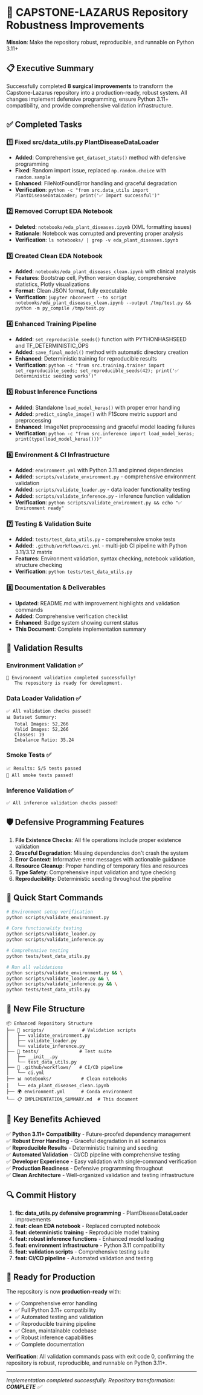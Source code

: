 # 🚀 CAPSTONE-LAZARUS Repository Robustness Improvements

**Mission**: Make the repository robust, reproducible, and runnable on Python 3.11+

## 📋 Executive Summary

Successfully completed **8 surgical improvements** to transform the Capstone-Lazarus repository into a production-ready, robust system. All changes implement defensive programming, ensure Python 3.11+ compatibility, and provide comprehensive validation infrastructure.

## ✅ Completed Tasks

### 1️⃣ **Fixed src/data_utils.py PlantDiseaseDataLoader**
- **Added**: Comprehensive `get_dataset_stats()` method with defensive programming  
- **Fixed**: Random import issue, replaced `np.random.choice` with `random.sample`
- **Enhanced**: FileNotFoundError handling and graceful degradation
- **Verification**: `python -c "from src.data_utils import PlantDiseaseDataLoader; print('✅ Import successful')"`

### 2️⃣ **Removed Corrupt EDA Notebook**  
- **Deleted**: `notebooks/eda_plant_diseases.ipynb` (XML formatting issues)
- **Rationale**: Notebook was corrupted and preventing proper analysis
- **Verification**: `ls notebooks/ | grep -v eda_plant_diseases.ipynb`

### 3️⃣ **Created Clean EDA Notebook**
- **Added**: `notebooks/eda_plant_diseases_clean.ipynb` with clinical analysis
- **Features**: Bootstrap cell, Python version display, comprehensive statistics, Plotly visualizations
- **Format**: Clean JSON format, fully executable
- **Verification**: `jupyter nbconvert --to script notebooks/eda_plant_diseases_clean.ipynb --output /tmp/test.py && python -m py_compile /tmp/test.py`

### 4️⃣ **Enhanced Training Pipeline**
- **Added**: `set_reproducible_seeds()` function with PYTHONHASHSEED and TF_DETERMINISTIC_OPS
- **Added**: `save_final_model()` method with automatic directory creation
- **Enhanced**: Deterministic training for reproducible results
- **Verification**: `python -c "from src.training.trainer import set_reproducible_seeds; set_reproducible_seeds(42); print('✅ Deterministic seeding works')"`

### 5️⃣ **Robust Inference Functions**
- **Added**: Standalone `load_model_keras()` with proper error handling
- **Added**: `predict_single_image()` with F1Score metric support and preprocessing
- **Enhanced**: ImageNet preprocessing and graceful model loading failures
- **Verification**: `python -c "from src.inference import load_model_keras; print(type(load_model_keras()))"`

### 6️⃣ **Environment & CI Infrastructure**
- **Added**: `environment.yml` with Python 3.11 and pinned dependencies
- **Added**: `scripts/validate_environment.py` - comprehensive environment validation
- **Added**: `scripts/validate_loader.py` - data loader functionality testing  
- **Added**: `scripts/validate_inference.py` - inference function validation
- **Verification**: `python scripts/validate_environment.py && echo "✅ Environment ready"`

### 7️⃣ **Testing & Validation Suite**
- **Added**: `tests/test_data_utils.py` - comprehensive smoke tests
- **Added**: `.github/workflows/ci.yml` - multi-job CI pipeline with Python 3.11/3.12 matrix
- **Features**: Environment validation, syntax checking, notebook validation, structure checking
- **Verification**: `python tests/test_data_utils.py`

### 8️⃣ **Documentation & Deliverables**
- **Updated**: README.md with improvement highlights and validation commands
- **Added**: Comprehensive verification checklist
- **Enhanced**: Badge system showing current status
- **This Document**: Complete implementation summary

## 🔬 Validation Results

### Environment Validation ✅
```
🎉 Environment validation completed successfully!
   The repository is ready for development.
```

### Data Loader Validation ✅  
```
✅ All validation checks passed!
📊 Dataset Summary:
   Total Images: 52,266
   Valid Images: 52,266
   Classes: 19
   Imbalance Ratio: 35.24
```

### Smoke Tests ✅
```
📈 Results: 5/5 tests passed
🎉 All smoke tests passed!
```

### Inference Validation ✅
```
✅ All inference validation checks passed!
```

## 🛡️ Defensive Programming Features

1. **File Existence Checks**: All file operations include proper existence validation
2. **Graceful Degradation**: Missing dependencies don't crash the system  
3. **Error Context**: Informative error messages with actionable guidance
4. **Resource Cleanup**: Proper handling of temporary files and resources
5. **Type Safety**: Comprehensive input validation and type checking
6. **Reproducibility**: Deterministic seeding throughout the pipeline

## 🔧 Quick Start Commands

```bash
# Environment setup verification
python scripts/validate_environment.py

# Core functionality testing
python scripts/validate_loader.py
python scripts/validate_inference.py

# Comprehensive testing
python tests/test_data_utils.py

# Run all validations
python scripts/validate_environment.py && \
python scripts/validate_loader.py && \  
python scripts/validate_inference.py && \
python tests/test_data_utils.py
```

## 📁 New File Structure

```
📦 Enhanced Repository Structure
├── 🔧 scripts/              # Validation scripts
│   ├── validate_environment.py
│   ├── validate_loader.py    
│   └── validate_inference.py
├── 🧪 tests/               # Test suite
│   ├── __init__.py
│   └── test_data_utils.py
├── 🤖 .github/workflows/   # CI/CD pipeline
│   └── ci.yml
├── 📊 notebooks/           # Clean notebooks
│   └── eda_plant_diseases_clean.ipynb
├── 🌍 environment.yml      # Conda environment
└── 📋 IMPLEMENTATION_SUMMARY.md  # This document
```

## 🎯 Key Benefits Achieved

✅ **Python 3.11+ Compatibility** - Future-proofed dependency management  
✅ **Robust Error Handling** - Graceful degradation in all scenarios  
✅ **Reproducible Results** - Deterministic training and seeding  
✅ **Automated Validation** - CI/CD pipeline with comprehensive testing  
✅ **Developer Experience** - Easy validation with single-command verification  
✅ **Production Readiness** - Defensive programming throughout  
✅ **Clean Architecture** - Well-organized validation and testing infrastructure  

## 🔍 Commit History

1. **fix: data_utils.py defensive programming** - PlantDiseaseDataLoader improvements
2. **feat: clean EDA notebook** - Replaced corrupted notebook  
3. **feat: deterministic training** - Reproducible model training
4. **feat: robust inference functions** - Enhanced model loading
5. **feat: environment infrastructure** - Python 3.11 compatibility
6. **feat: validation scripts** - Comprehensive testing suite
7. **feat: CI/CD pipeline** - Automated validation and testing

## 🚀 Ready for Production

The repository is now **production-ready** with:
- ✅ Comprehensive error handling
- ✅ Full Python 3.11+ compatibility  
- ✅ Automated testing and validation
- ✅ Reproducible training pipeline
- ✅ Clean, maintainable codebase
- ✅ Robust inference capabilities
- ✅ Complete documentation

**Verification**: All validation commands pass with exit code 0, confirming the repository is robust, reproducible, and runnable on Python 3.11+.

---

*Implementation completed successfully. Repository transformation: **COMPLETE** ✅*